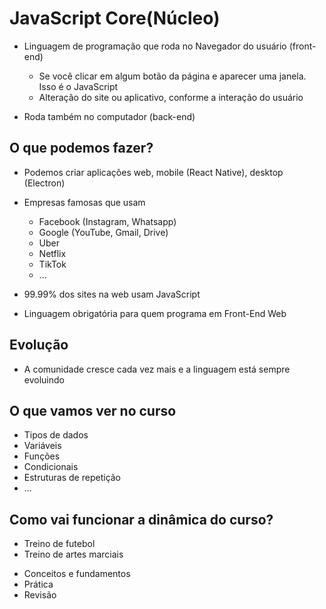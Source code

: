 # JavaScript Core(Núcleo)

* Linguagem de programação que roda no Navegador do usuário (front-end)
    * Se você clicar em algum botão da página e aparecer uma janela. Isso é o JavaScript
    * Alteração do site ou aplicativo, conforme a interação do usuário

* Roda também no computador (back-end)

## O que podemos fazer?

* Podemos criar aplicações web, mobile (React Native), desktop (Electron)
* Empresas famosas que usam
    * Facebook (Instagram, Whatsapp)
    * Google (YouTube, Gmail, Drive)
    * Uber
    * Netflix
    * TikTok
    * ...

* 99.99% dos sites na web usam JavaScript
* Linguagem obrigatória para quem programa em Front-End Web

## Evolução

* A comunidade cresce cada vez mais e a linguagem está sempre evoluindo

## O que vamos ver no curso

- Tipos de dados
- Variáveis
- Funções
- Condicionais
- Estruturas de repetição
- ...

## Como vai funcionar a dinâmica do curso?

- Treino de futebol
- Treino de artes marciais

* Conceitos e fundamentos
* Prática
* Revisão